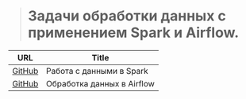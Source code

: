 > # Задачи обработки данных с применением Spark и Airflow.

| URL | Title |
| :---: | --- |
| [GitHub](https://github.com/DmAlKr76/...) | Работа с данными в Spark |
| [GitHub](https://github.com/DmAlKr76/...) | Обработка данных в Airflow |
